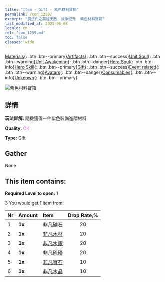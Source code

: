 ```yaml
---
title: "Item - Gift - 紫色材料寶箱"
permalink: /con_1259/
excerpt: "魔法门之英雄无敌：战争纪元  紫色材料寶箱"
last_modified_at: 2021-06-08
locale: cn
ref: "con_1259.md"
toc: false
classes: wide
---
```

 [Materials](/ItemsCN/){: .btn .btn--primary}[Artifacts](/ItemsCN/Artifacts/){: .btn .btn--success}[Unit Soul](/ItemsCN/UnitSoul/){: .btn .btn--warning}[Unit Awakening](/ItemsCN/UnitAwakening/){: .btn .btn--danger}[Hero Soul](/ItemsCN/HeroSoul/){: .btn .btn--info}[Hero Skill](/ItemsCN/HeroSkill/){: .btn .btn--primary}[Gift](/ItemsCN/Gift/){: .btn .btn--success}[Event related](/ItemsCN/Events/){: .btn .btn--warning}[Avatars](/ItemsCN/Avatars/){: .btn .btn--danger}[Consumables](/ItemsCN/Consumables/){: .btn .btn--info}[Unknown](/ItemsCN/Unknown/){: .btn .btn--primary}

 ![紫色材料寶箱](/images/t/i_304002.png)

## 詳情
 **玩法詳解:** 隨機獲得一件紫色裝備進階材料

 **Quality:** <span style="color: #DA70D6">OK</span>

 **Type:** Gift

## Gather

  None

## This item contains:

 **Required Level to open:** 1

 3 You would get **1** item  from:

  | Nr | Amount |     Item    | Drop Rate,% |
  |:---|:-------|:------------|:---------:|
  | 1 |  **1x** | [非凡礦石](/cn/Items/mat_33/) | 20 | 
  | 2 |  **1x** | [非凡木材](/cn/Items/mat_34/) | 20 | 
  | 3 |  **1x** | [非凡水銀](/cn/Items/mat_35/) | 20 | 
  | 4 |  **1x** | [非凡硫磺](/cn/Items/mat_36/) | 20 | 
  | 5 |  **1x** | [非凡寶石](/cn/Items/mat_37/) | 10 | 
  | 6 |  **1x** | [非凡水晶](/cn/Items/mat_38/) | 10 | 
